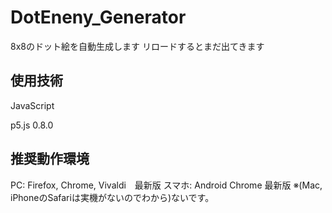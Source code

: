 # DotEneny_Generator
8x8のドット絵を自動生成します
リロードするとまだ出てきます

## 使用技術
JavaScript

p5.js 0.8.0

## 推奨動作環境
PC: Firefox, Chrome, Vivaldi　最新版
スマホ: Android Chrome 最新版
※(Mac, iPhoneのSafariは実機がないのでわから)ないです。

